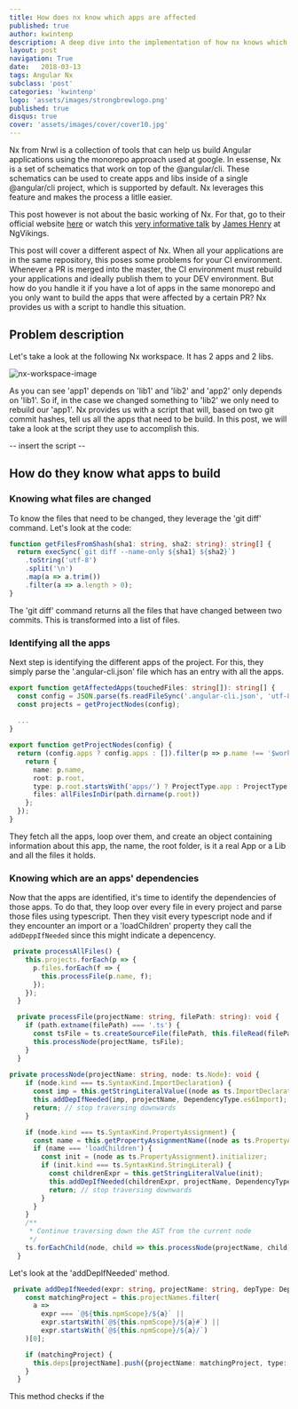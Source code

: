 ```yaml
---
title: How does nx know which apps are affected
published: true
author: kwintenp
description: A deep dive into the implementation of how nx knows which apps are affected by a PR
layout: post
navigation: True
date:   2018-03-13
tags: Angular Nx
subclass: 'post'
categories: 'kwintenp'
logo: 'assets/images/strongbrewlogo.png'
published: true
disqus: true
cover: 'assets/images/cover/cover10.jpg'
---
```


Nx from Nrwl is a collection of tools that can help us build Angular applications using the monorepo approach used at google. In essense, Nx is a set of schematics that work on top of the @angular/cli. These schematics can be used to create apps and libs inside of a single @angular/cli project, which is supported by default. Nx leverages this feature and makes the process a litlle easier.

This post however is not about the basic working of Nx. For that, go to their official website <a href="https://nrwl.io/nx" target="_blank">here</a> or watch this <a target="_blank" href="https://www.youtube.com/watch?v=bMkKz8AedHc">very informative talk</a> by <a href="https://twitter.com/MrJamesHenry">James Henry</a> at NgVikings.

This post will cover a different aspect of Nx. When all your applications are in the same repository, this poses some problems for your CI environment. Whenever a PR is merged into the master, the CI environment must rebuild your applications and ideally publish them to your DEV environment. But how do you handle it if you have a lot of apps in the same monorepo and you only want to build the apps that were affected by a certain PR? Nx provides us with a script to handle this situation. 

## Problem description

Let's take a look at the following Nx workspace. It has 2 apps and 2 libs.

![nx-workspace-image](https://www.dropbox.com/s/4qohmskumvwa8k2/Screenshot%202018-03-13%2019.04.20.png?raw=1)

As you can see 'app1' depends on 'lib1' and 'lib2' and 'app2' only depends on 'lib1'. So if, in the case we changed something to 'lib2' we only need to rebuild our 'app1'. Nx provides us with a script that will, based on two git commit hashes, tell us all the apps that need to be build. In this post, we will take a look at the script they use to accomplish this.

-- insert the script --

## How do they know what apps to build

### Knowing what files are changed

To know the files that need to be changed, they leverage the 'git diff' command. Let's look at the code:

```typescript
function getFilesFromShash(sha1: string, sha2: string): string[] {
  return execSync(`git diff --name-only ${sha1} ${sha2}`)
    .toString('utf-8')
    .split('\n')
    .map(a => a.trim())
    .filter(a => a.length > 0);
}
```

The 'git diff' command returns all the files that have changed between two commits. This is transformed into a list of files.

### Identifying all the apps

Next step is identifying the different apps of the project. For this, they simply parse the '.angular-cli.json' file which has an entry with all the apps.

```typescript
export function getAffectedApps(touchedFiles: string[]): string[] {
  const config = JSON.parse(fs.readFileSync('.angular-cli.json', 'utf-8'));
  const projects = getProjectNodes(config);
  
  ...
} 

export function getProjectNodes(config) {
  return (config.apps ? config.apps : []).filter(p => p.name !== '$workspaceRoot').map(p => {
    return {
      name: p.name,
      root: p.root,
      type: p.root.startsWith('apps/') ? ProjectType.app : ProjectType.lib,
      files: allFilesInDir(path.dirname(p.root))
    };
  });
}
```
They fetch all the apps, loop over them, and create an object containing information about this app, the name, the root folder, is it a real App or a Lib and all the files it holds.

### Knowing which are an apps' dependencies

Now that the apps are identified, it's time to identify the dependencies of those apps. To do that, they loop over every file in every project and parse those files using typescript. Then they visit every typescript node and if they encounter an import or a 'loadChildren' property they call the `addDeppIfNeeded` since this might indicate a depencency.


```typescript
 private processAllFiles() {
    this.projects.forEach(p => {
      p.files.forEach(f => {
        this.processFile(p.name, f);
      });
    });
  }

  private processFile(projectName: string, filePath: string): void {
    if (path.extname(filePath) === '.ts') {
      const tsFile = ts.createSourceFile(filePath, this.fileRead(filePath), ts.ScriptTarget.Latest, true);
      this.processNode(projectName, tsFile);
    }
  }
  
private processNode(projectName: string, node: ts.Node): void {
    if (node.kind === ts.SyntaxKind.ImportDeclaration) {
      const imp = this.getStringLiteralValue((node as ts.ImportDeclaration).moduleSpecifier);
      this.addDepIfNeeded(imp, projectName, DependencyType.es6Import);
      return; // stop traversing downwards
    }

    if (node.kind === ts.SyntaxKind.PropertyAssignment) {
      const name = this.getPropertyAssignmentName((node as ts.PropertyAssignment).name);
      if (name === 'loadChildren') {
        const init = (node as ts.PropertyAssignment).initializer;
        if (init.kind === ts.SyntaxKind.StringLiteral) {
          const childrenExpr = this.getStringLiteralValue(init);
          this.addDepIfNeeded(childrenExpr, projectName, DependencyType.loadChildren);
          return; // stop traversing downwards
        }
      }
    }
    /**
     * Continue traversing down the AST from the current node
     */
    ts.forEachChild(node, child => this.processNode(projectName, child));
  }  
```
Let's look at the 'addDepIfNeeded' method.

```typescript 
 private addDepIfNeeded(expr: string, projectName: string, depType: DependencyType) {
    const matchingProject = this.projectNames.filter(
      a =>
        expr === `@${this.npmScope}/${a}` ||
        expr.startsWith(`@${this.npmScope}/${a}#`) ||
        expr.startsWith(`@${this.npmScope}/${a}/`)
    )[0];

    if (matchingProject) {
      this.deps[projectName].push({projectName: matchingProject, type: depType});
    }
  }
```

This method checks if the 







